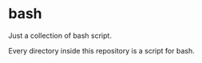 bash
====

Just a collection of bash script.

Every directory inside this repository is a script for bash.
